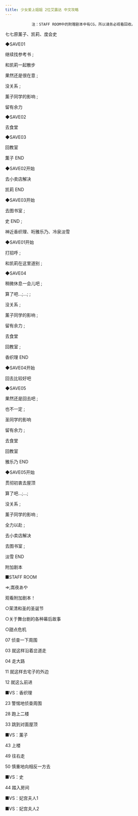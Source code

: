 ```yaml
---
title: 少女爱上姐姐 2位艾露达 中文攻略
---
```


                注：STAFF ROOM中的附赠剧本中有CG，所以请务必观看回收。



七七原薰子、凯莉、度会史



◆SAVE01

继续找参考书  ;

和凯莉一起散步

果然还是很在意 ;

没关系  ;

薰子同学的影响  ;

留有余力

◆SAVE02

去食堂

◆SAVE03

回教室



薫子 END



◆SAVE02开始

去小卖店解决



凯莉 END



◆SAVE03开始

去图书室  ;



史 END ;



神近香织理、哘雅乐乃、冷泉淡雪



◆SAVE01开始

打招呼  ;

和凯莉在这里道别 ;

◆SAVE04

稍微休息一会儿吧  ;

算了吧…;…; ;

没关系  ;

薰子同学的影响 ;

留有余力 ;

去食堂

回教室 ;



香织理 END



◆SAVE04开始

回去比较好吧

◆SAVE05

果然还是回去吧 ;

也不一定  ;

圣同学的影响

留有余力 ;

去食堂

回教室



雅乐乃 END



◆SAVE05开始

贯彻初衷去屋顶

算了吧…;…;

没关系  ;

薰子同学的影响  ;

全力以赴 ;

去小卖店解决

去图书室  ;



淡雪 END



附加剧本



■STAFF ROOM

⇒;嵩夜あや

观看附加剧本！

○茉清和圣的圣诞节



○关于舞台剧的各种幕后故事



○甜点危机

07 侦查一下周围

03 就这样沿着岔道走

04 走大路

11 就这样去宅子的外边

12 就这么前进

■VS：香织理

23 警惕地侦查周围

28 跑上二楼

33 跳到对面屋顶

■VS：薰子

43 上楼

49 往右走

50 慎重地向相反一方去

■VS：史

44 踏入房间

■VS：妃宫夫人1

■VS：妃宫夫人2


              

